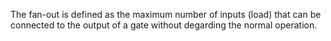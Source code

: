 The fan-out is defined as the maximum number of inputs (load) that can be connected to the output of a gate without degarding the normal operation.